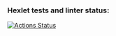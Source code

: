 ### Hexlet tests and linter status:
[![Actions Status](https://github.com/Titonatos/frontend-project-44/actions/workflows/hexlet-check.yml/badge.svg)](https://github.com/Titonatos/frontend-project-44/actions)